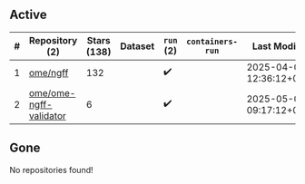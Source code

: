 ## Active
| # | Repository (2) | Stars (138) | Dataset | `run` (2) | `containers-run` | Last Modified |
| --- | --- | --- | --- | --- | --- | --- |
| 1 | [ome/ngff](https://github.com/ome/ngff) | 132 |  | :heavy_check_mark: |  | 2025-04-03 12:36:12+00:00 |
| 2 | [ome/ome-ngff-validator](https://github.com/ome/ome-ngff-validator) | 6 |  | :heavy_check_mark: |  | 2025-05-06 09:17:12+00:00 |

## Gone
No repositories found!
